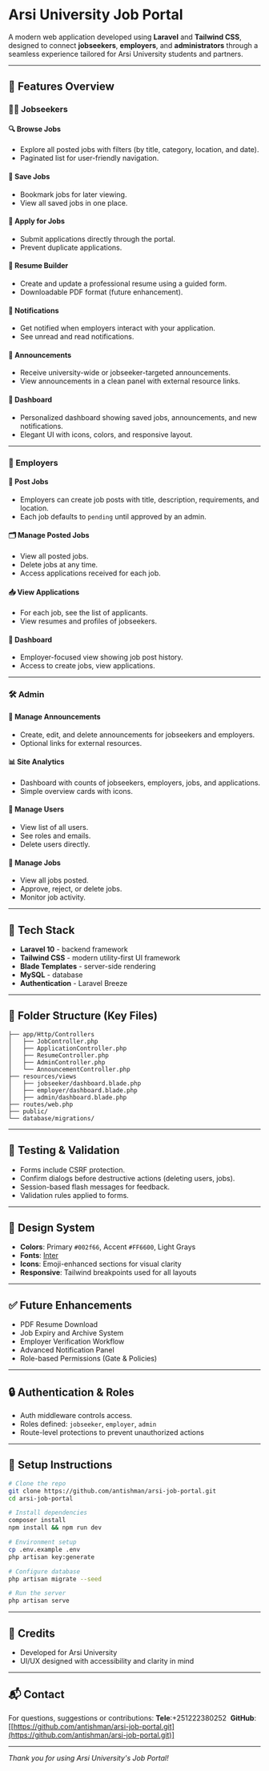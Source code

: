 # Arsi University Job Portal

A modern web application developed using **Laravel** and **Tailwind CSS**, designed to connect **jobseekers**, **employers**, and **administrators** through a seamless experience tailored for Arsi University students and partners.

---

## 🚀 Features Overview

### 🧑‍💼 Jobseekers

#### 🔍 Browse Jobs

* Explore all posted jobs with filters (by title, category, location, and date).
* Paginated list for user-friendly navigation.

#### 💾 Save Jobs

* Bookmark jobs for later viewing.
* View all saved jobs in one place.

#### 📨 Apply for Jobs

* Submit applications directly through the portal.
* Prevent duplicate applications.

#### 📝 Resume Builder

* Create and update a professional resume using a guided form.
* Downloadable PDF format (future enhancement).

#### 🔔 Notifications

* Get notified when employers interact with your application.
* See unread and read notifications.

#### 📢 Announcements

* Receive university-wide or jobseeker-targeted announcements.
* View announcements in a clean panel with external resource links.

#### 👤 Dashboard

* Personalized dashboard showing saved jobs, announcements, and new notifications.
* Elegant UI with icons, colors, and responsive layout.

---

### 🏢 Employers

#### 📄 Post Jobs

* Employers can create job posts with title, description, requirements, and location.
* Each job defaults to `pending` until approved by an admin.

#### 🗂 Manage Posted Jobs

* View all posted jobs.
* Delete jobs at any time.
* Access applications received for each job.

#### 📥 View Applications

* For each job, see the list of applicants.
* View resumes and profiles of jobseekers.

#### 👤 Dashboard

* Employer-focused view showing job post history.
* Access to create jobs, view applications.

---

### 🛠️ Admin

#### 📢 Manage Announcements

* Create, edit, and delete announcements for jobseekers and employers.
* Optional links for external resources.

#### 📊 Site Analytics

* Dashboard with counts of jobseekers, employers, jobs, and applications.
* Simple overview cards with icons.

#### 👥 Manage Users

* View list of all users.
* See roles and emails.
* Delete users directly.

#### 📌 Manage Jobs

* View all jobs posted.
* Approve, reject, or delete jobs.
* Monitor job activity.

---

## 🧱 Tech Stack

* **Laravel 10** - backend framework
* **Tailwind CSS** - modern utility-first UI framework
* **Blade Templates** - server-side rendering
* **MySQL** - database
* **Authentication** - Laravel Breeze&#x20;

---

## 📁 Folder Structure (Key Files)

```
├── app/Http/Controllers
│   ├── JobController.php
│   ├── ApplicationController.php
│   ├── ResumeController.php
│   ├── AdminController.php
│   └── AnnouncementController.php
├── resources/views
│   ├── jobseeker/dashboard.blade.php
│   ├── employer/dashboard.blade.php
│   ├── admin/dashboard.blade.php
├── routes/web.php
├── public/
└── database/migrations/
```

---

## 🧪 Testing & Validation

* Forms include CSRF protection.
* Confirm dialogs before destructive actions (deleting users, jobs).
* Session-based flash messages for feedback.
* Validation rules applied to forms.

---

## 🎨 Design System

* **Colors**: Primary `#002f66`, Accent `#FF6600`, Light Grays
* **Fonts**: [Inter](https://fonts.google.com/specimen/Inter)
* **Icons**: Emoji-enhanced sections for visual clarity
* **Responsive**: Tailwind breakpoints used for all layouts

---

## ✅ Future Enhancements

* PDF Resume Download
* Job Expiry and Archive System
* Employer Verification Workflow
* Advanced Notification Panel
* Role-based Permissions (Gate & Policies)

---

## 🔒 Authentication & Roles

* Auth middleware controls access.
* Roles defined: `jobseeker`, `employer`, `admin`
* Route-level protections to prevent unauthorized actions

---

## 📎 Setup Instructions

```bash
# Clone the repo
git clone https://github.com/antishman/arsi-job-portal.git
cd arsi-job-portal

# Install dependencies
composer install
npm install && npm run dev

# Environment setup
cp .env.example .env
php artisan key:generate

# Configure database
php artisan migrate --seed

# Run the server
php artisan serve
```

---

## 🙌 Credits

* Developed for Arsi University
* UI/UX designed with accessibility and clarity in mind

---

## 📬 Contact

For questions, suggestions or contributions: **Tele**:+251222380252  **GitHub**: \[[https://github.com/antishman/arsi-job-portal.git](https://github.com/antishman/arsi-job-portal.git)]

---

*Thank you for using Arsi University's Job Portal!*
